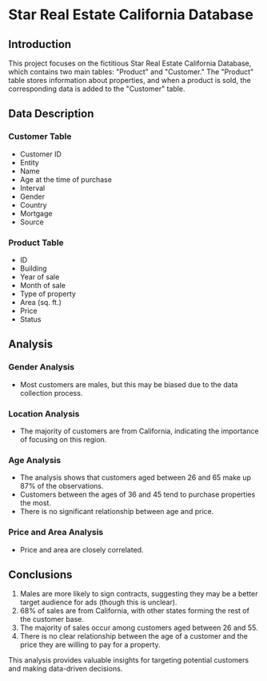 # Star Real Estate California Database

## Introduction

This project focuses on the fictitious Star Real Estate California Database, which contains two main tables: "Product" and "Customer." The "Product" table stores information about properties, and when a product is sold, the corresponding data is added to the "Customer" table.

## Data Description

### Customer Table
- Customer ID
- Entity
- Name
- Age at the time of purchase
- Interval
- Gender
- Country
- Mortgage
- Source

### Product Table
- ID
- Building
- Year of sale
- Month of sale
- Type of property
- Area (sq. ft.)
- Price
- Status

## Analysis

### Gender Analysis
- Most customers are males, but this may be biased due to the data collection process.

### Location Analysis
- The majority of customers are from California, indicating the importance of focusing on this region.

### Age Analysis
- The analysis shows that customers aged between 26 and 65 make up 87% of the observations.
- Customers between the ages of 36 and 45 tend to purchase properties the most.
- There is no significant relationship between age and price.

### Price and Area Analysis
- Price and area are closely correlated.

## Conclusions

1. Males are more likely to sign contracts, suggesting they may be a better target audience for ads (though this is unclear).
2. 68% of sales are from California, with other states forming the rest of the customer base.
3. The majority of sales occur among customers aged between 26 and 55.
4. There is no clear relationship between the age of a customer and the price they are willing to pay for a property.

This analysis provides valuable insights for targeting potential customers and making data-driven decisions.
